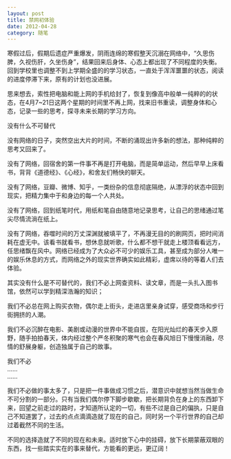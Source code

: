 ```yaml
---
layout: post
title: 禁网初体验
date: 2012-04-28
category: 随笔
---
```


寒假过后，假期后遗症严重爆发，阴雨连绵的寒假整天沉溺在网络中，“久思伤脾，久视伤肝，久坐伤身”，结果回来后身体、心态上都出现了不同程度的失衡。回到学校里也调整不到上学期全盛的的学习状态，一直处于浑浑噩噩的状态，阅读的进度停滞下来，原有的计划也没进展。

思来想去，索性把电脑和能上网的手机给封了，恢复到像高中般单一纯粹的的状态，在4月7~21日这两个星期的时间里不再上网，找来旧书重读，调整身体和心态，记录一些的思考，探寻未来长期的学习方向。

没有什么不可替代

没有网络的日子，突然空出大片的时间，不断的涌现出许多新的想法，那种纯粹的思考又回来了。

没有了网络，回宿舍的第一件事不再是打开电脑，而是简单运动，然后早早上床看书，背背《道德经》、《心经》，和舍友们畅快的聊天。

没有了网络，豆瓣、微博、知乎，一类纷杂的信息彻底隔绝，从漂浮的状态中回到现实，把精力集中于和身边的每一个人共处。

没有了网络，回到纸笔时代，用纸和笔自由随意地记录思考，让自己的思绪通过笔尖尽情流淌在纸上。

没有了网络，吞噬时间的万丈深渊就被填平了，不再漫无目的的刷网页，把时间消耗在虚无中。该看书就看书，想休息就听歌，什么都不想干就走上楼顶看看远方，任思绪飘在风中。网络已经成为了大众必不可少的娱乐工具，甚至成为部分人唯一的娱乐休息的方式，而网络之外的现实世界确实如此精彩，虚席以待的等着人们去体验。

其实没有什么是不可替代的，我们不必上网查资料、读文章，而是一头扎入图书馆，依然可以学到精深浩瀚的知识；

我们不必总在网上购买衣物，偶尔走上街头，走进店里亲身试穿，感受商场和步行街拥挤的人潮。

我们不必沉醉在电影、美剧或动漫的世界中不能自拔，在阳光灿烂的春天步入原野，随手拍拍春天，体内经过整个严冬积聚的寒气也会在春风旭日下慢慢消融，尽情的舒展身躯，创造独属于自己的故事。

我们不必  
……  
……

我们不必做的事太多了，只是把一件事做成习惯之后，潜意识中就想当然当做生命不可分割的一部分。只有当我们偶尔停下脚步歇歇，把长期背负在身上的东西卸下来，回望之前走过的路时，才知道所认定的一切，有些不过是自己的偏执，只是自己不知道罢了，过去的点点滴滴造就了现在的自己，同时另一个平行世界的自己却过着截然不同的生活。

不同的选择造就了不同的现在和未来。适时放下心中的挂碍，放下长期蒙蔽双眼的东西，找一些踏实实在的事来替代，方能看的更远，更辽阔！